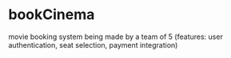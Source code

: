 # bookCinema
movie booking system being made by a team of 5 (features: user authentication, seat selection, payment integration)
